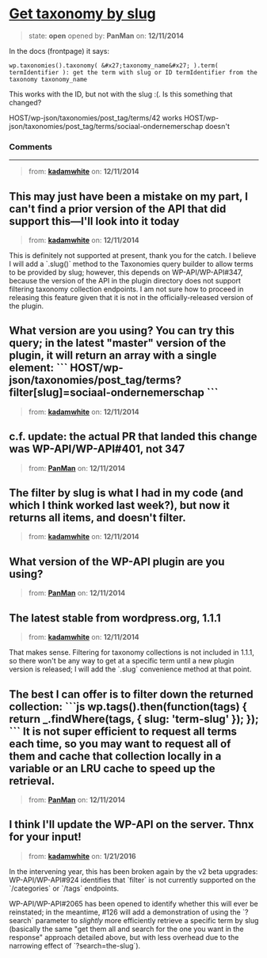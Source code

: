 # [Get taxonomy by slug](https://github.com/kadamwhite/wordpress-rest-api/issues/95)

> state: **open** opened by: **PanMan** on: **12/11/2014**

In the docs (frontpage) it says:

    wp.taxonomies().taxonomy( &#x27;taxonomy_name&#x27; ).term( termIdentifier ): get the term with slug or ID termIdentifier from the taxonomy taxonomy_name

This works with the ID, but not with the slug :(. Is this something that changed?

HOST/wp-json/taxonomies/post_tag/terms/42 works
HOST/wp-json/taxonomies/post_tag/terms/sociaal-ondernemerschap doesn&#x27;t

### Comments

---
> from: [**kadamwhite**](https://github.com/kadamwhite/wordpress-rest-api/issues/95#issuecomment-66617842) on: **12/11/2014**

This may just have been a mistake on my part, I can&#x27;t find a prior version of the API that did support this—I&#x27;ll look into it today
---
> from: [**kadamwhite**](https://github.com/kadamwhite/wordpress-rest-api/issues/95#issuecomment-66618826) on: **12/11/2014**

This is definitely not supported at present, thank you for the catch. I believe I will add a &#x60;.slug()&#x60; method to the Taxonomies query builder to allow terms to be provided by slug; however, this depends on WP-API/WP-API#347, because the version of the API in the plugin directory does not support filtering taxonomy collection endpoints. I am not sure how to proceed in releasing this feature given that it is not in the officially-released version of the plugin.

What version are you using? You can try this query; in the latest &quot;master&quot; version of the plugin, it will return an array with a single element:
&#x60;&#x60;&#x60;
HOST/wp-json/taxonomies/post_tag/terms?filter[slug]=sociaal-ondernemerschap
&#x60;&#x60;&#x60;
---
> from: [**kadamwhite**](https://github.com/kadamwhite/wordpress-rest-api/issues/95#issuecomment-66618888) on: **12/11/2014**

c.f. update: the actual PR that landed this change was WP-API/WP-API#401, not 347
---
> from: [**PanMan**](https://github.com/kadamwhite/wordpress-rest-api/issues/95#issuecomment-66622116) on: **12/11/2014**

The filter by slug is what I had in my code (and which I think worked last week?), but now it returns all items, and doesn&#x27;t filter.
---
> from: [**kadamwhite**](https://github.com/kadamwhite/wordpress-rest-api/issues/95#issuecomment-66633406) on: **12/11/2014**

What version of the WP-API plugin are you using?
---
> from: [**PanMan**](https://github.com/kadamwhite/wordpress-rest-api/issues/95#issuecomment-66659363) on: **12/11/2014**

The latest stable from wordpress.org, 1.1.1
---
> from: [**kadamwhite**](https://github.com/kadamwhite/wordpress-rest-api/issues/95#issuecomment-66664712) on: **12/11/2014**

That makes sense. Filtering for taxonomy collections is not included in 1.1.1, so there won&#x27;t be any way to get at a specific term until a new plugin version is released; I will add the &#x60;.slug&#x60; convenience method at that point.

The best I can offer is to filter down the returned collection:
&#x60;&#x60;&#x60;js
wp.tags().then(function(tags) {
  return _.findWhere(tags, {
    slug: &#x27;term-slug&#x27;
  });
});
&#x60;&#x60;&#x60;
It is not super efficient to request all terms each time, so you may want to request all of them and cache that collection locally in a variable or an LRU cache to speed up the retrieval.
---
> from: [**PanMan**](https://github.com/kadamwhite/wordpress-rest-api/issues/95#issuecomment-66693239) on: **12/11/2014**

I think I&#x27;ll update the WP-API on the server. Thnx for your input! 
---
> from: [**kadamwhite**](https://github.com/kadamwhite/wordpress-rest-api/issues/95#issuecomment-173453422) on: **1/21/2016**

In the intervening year, this has been broken again by the v2 beta upgrades: WP-API/WP-API#924 identifies that &#x60;filter&#x60; is not currently supported on the &#x60;/categories&#x60; or &#x60;/tags&#x60; endpoints.

WP-API/WP-API#2065 has been opened to identify whether this will ever be reinstated; in the meantime, #126 will add a demonstration of using the &#x60;?search&#x60; parameter to _slightly_ more efficiently retrieve a specific term by slug (basically the same &quot;get them all and search for the one you want in the response&quot; approach detailed above, but with less overhead due to the narrowing effect of &#x60;?search=the-slug&#x60;).
